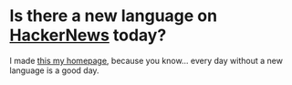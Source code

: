 # Is there a new language on [HackerNews][1] today?

I made [this my homepage][2], because you know... every day without a
new language is a good day.

[1]: http://news.ycombinator.com
[2]: https://hn-new-language.herokuapp.com/
